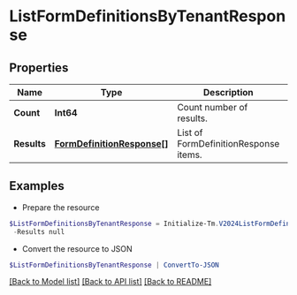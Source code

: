 # ListFormDefinitionsByTenantResponse
## Properties

Name | Type | Description | Notes
------------ | ------------- | ------------- | -------------
**Count** | **Int64** | Count number of results. | [optional] 
**Results** | [**FormDefinitionResponse[]**](FormDefinitionResponse.md) | List of FormDefinitionResponse items. | [optional] 

## Examples

- Prepare the resource
```powershell
$ListFormDefinitionsByTenantResponse = Initialize-Tm.V2024ListFormDefinitionsByTenantResponse  -Count 1 `
 -Results null
```

- Convert the resource to JSON
```powershell
$ListFormDefinitionsByTenantResponse | ConvertTo-JSON
```

[[Back to Model list]](../README.md#documentation-for-models) [[Back to API list]](../README.md#documentation-for-api-endpoints) [[Back to README]](../README.md)

